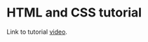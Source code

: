 <h1>HTML and CSS tutorial</h1>
<p>Link to tutorial <a href="https://www.youtube.com/watch?v=G3e-cpL7ofc">video</a>.</p>